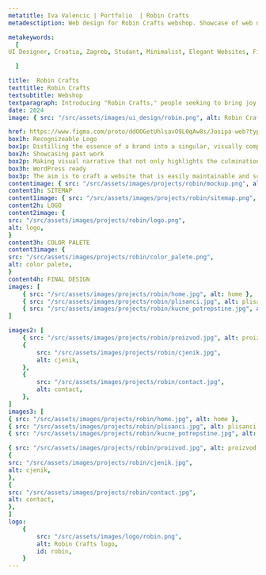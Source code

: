 ```yaml
---
metatitle: Iva Valencic | Portfolio  | Robin Crafts
metadesctiption: Web design for Robin Crafts webshop. Showcase of web design for handmade crochet plushies. Fun and organised site for all that like crafts.

metakeywords:
  [
UI Designer, Croatia, Zagreb, Studant, Minimalist, Elegant Websites, Figma, Portfolio, Iva Valencic, Robin Crafts, logo, Sitemap, color palete, web design, handmade crafts, crochet

  ]

title:  Robin Crafts
texttitle: Robin Crafts
textsubtitle: Webshop
textparagraph: Introducing "Robin Crafts," people seeking to bring joy into their lives through handcrafted plushies. I had the privilege of translating the essence of Robin Crafts into a captivating online presence. Fueled by a passion for creating seamless and visually appealing web experiences, my goal was to weave together an online tapestry that mirrors the charm and craftsmanship of Robin Crafts' crochet plushies.
date: 2024
image: { src: "/src/assets/images/ui_design/robin.png", alt: Robin Crafts }

href: https://www.figma.com/proto/ddOOGetUhlsavO9L0qAw8s/Josipa-web?type=design&node-id=1-2&t=zoFDRlEye2El3QCL-1&scaling=min-zoom&page-id=0%3A1&starting-point-node-id=1%3A2&mode=design
box1h: Recognizeable Logo
box1p: Distilling the essence of a brand into a singular, visually compelling symbol. Making face of a business, creating an immediate connection between the brand and its audience.
box2h: Showcasing past work
box2p: Making visual narrative that not only highlights the culmination of effort and dedication but also provides a glimpse into the evolution of craftsmanship.
box3h: WordPress ready
box3p: The aim is to craft a website that is easily maintainable and scalable. The intuitive content management system empowers users to update and expand their web content effortlessly.
contentimage: { src: "/src/assets/images/projects/robin/mockup.png", alt: mockup }
content1h: SITEMAP
content1image: { src: "/src/assets/images/projects/robin/sitemap.png", alt: sitemap }
content2h: LOGO
content2image: {
src: "/src/assets/images/projects/robin/logo.png",
alt: logo,
}
content3h: COLOR PALETE
content3image: {
src: "/src/assets/images/projects/robin/color_palete.png",
alt: color palete,
}
content4h: FINAL DESIGN
images: [
    { src: "/src/assets/images/projects/robin/home.jpg", alt: home },
    { src: "/src/assets/images/projects/robin/plisanci.jpg", alt: plisanci },
    { src: "/src/assets/images/projects/robin/kucne_potrepstine.jpg", alt: kucne potrepstine },
]

images2: [
    { src: "/src/assets/images/projects/robin/proizvod.jpg", alt: proizvod },
    {
        src: "/src/assets/images/projects/robin/cjenik.jpg",
        alt: cjenik,
    },
    {
        src: "/src/assets/images/projects/robin/contact.jpg",
        alt: contact,
    },
]
images3: [
{ src: "/src/assets/images/projects/robin/home.jpg", alt: home },
{ src: "/src/assets/images/projects/robin/plisanci.jpg", alt: plisanci },
{ src: "/src/assets/images/projects/robin/kucne_potrepstine.jpg", alt: kucne potrepstine },

{ src: "/src/assets/images/projects/robin/proizvod.jpg", alt: proizvod },
{
src: "/src/assets/images/projects/robin/cjenik.jpg",
alt: cjenik,
},
{
src: "/src/assets/images/projects/robin/contact.jpg",
alt: contact,
},
]
logo: 
    {
        src: "/src/assets/images/logo/robin.png",
        alt: Robin Crafts logo,
        id: robin,
    }
---
```

